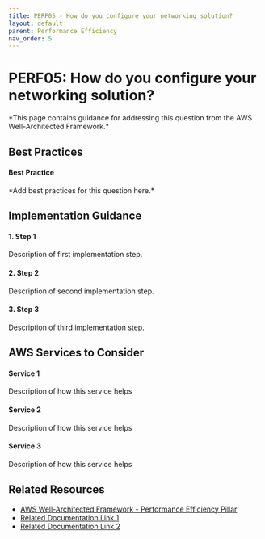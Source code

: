 ```yaml
---
title: PERF05 - How do you configure your networking solution?
layout: default
parent: Performance Efficiency
nav_order: 5
---
```

<div class="pillar-header">
  <h1>PERF05: How do you configure your networking solution?</h1>
  <p>*This page contains guidance for addressing this question from the AWS Well-Architected Framework.*</p>
</div>


## Best Practices

<div class="best-practice">
  <h4>Best Practice</h4>
  <p>*Add best practices for this question here.*</p>
</div>


## Implementation Guidance

<div class="implementation-step">
  <h4>1. Step 1</h4>
  <p>Description of first implementation step.</p>
</div>

<div class="implementation-step">
  <h4>2. Step 2</h4>
  <p>Description of second implementation step.</p>
</div>

<div class="implementation-step">
  <h4>3. Step 3</h4>
  <p>Description of third implementation step.</p>
</div>


## AWS Services to Consider

<div class="aws-service">
  <div class="aws-service-content">
    <h4>Service 1</h4>
    <p>Description of how this service helps</p>
  </div>
</div>

<div class="aws-service">
  <div class="aws-service-content">
    <h4>Service 2</h4>
    <p>Description of how this service helps</p>
  </div>
</div>

<div class="aws-service">
  <div class="aws-service-content">
    <h4>Service 3</h4>
    <p>Description of how this service helps</p>
  </div>
</div>


<div class="related-resources">
  <h2>Related Resources</h2>
  <ul>
    <li><a href="https://docs.aws.amazon.com/wellarchitected/latest/performanceefficiency-pillar/welcome.html">AWS Well-Architected Framework - Performance Efficiency Pillar</a></li>
    <li><a href="https://aws.amazon.com/">Related Documentation Link 1</a></li>
    <li><a href="https://aws.amazon.com/">Related Documentation Link 2</a></li>
  </ul>
</div>